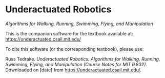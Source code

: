 <!-- Remember, this produces the front page on github, dockerhub, and pypi. -->

# Underactuated Robotics

*Algorithms for Walking, Running, Swimming, Flying, and Manipulation*

This is the companion software for the textbook available at:
https://underactuated.csail.mit.edu/

To cite this software (or the corresponding textbook), please use:

Russ Tedrake. _Underactuated Robotics: Algorithms for Walking, Running,
Swimming, Flying, and Manipulation (Course Notes for MIT 6.832)._
Downloaded on [date] from <https://underactuated.csail.mit.edu/>.
